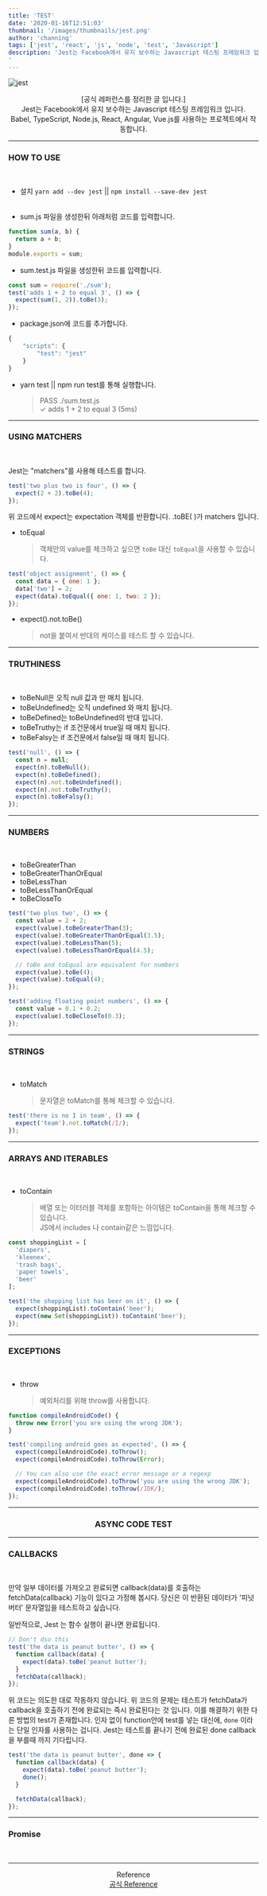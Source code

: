 ```yaml
---
title: 'TEST'
date: '2020-01-16T12:51:03'
thumbnail: '/images/thumbnails/jest.png'
author: 'channing'
tags: ['jest', 'react', 'js', 'node', 'test', 'Javascript']
description: 'Jest는 Facebook에서 유지 보수하는 Javascript 테스팅 프레임워크 입니다. Babel, TypeScript, Node.js, React, Angular, Vue.js를 사용하는 프로젝트에서 작동합니다.
'
---
```


![jest](./jest.png)<br>

<center>
[공식 레퍼런스를 정리한 글 입니다.]<br>
Jest는 Facebook에서 유지 보수하는 Javascript 테스팅 프레임워크 입니다.<br>
Babel, TypeScript, Node.js, React, Angular, Vue.js를 사용하는 프로젝트에서 작동합니다.

</center>

---

### HOW TO USE

<br>

- 설치 `yarn add --dev jest` || `npm install --save-dev jest`
  <br>
  <br>

* sum.js 파일을 생성한뒤 아래처럼 코드를 입력합니다.

```js
function sum(a, b) {
  return a + b;
}
module.exports = sum;
```

- sum.test.js 파일을 생성한뒤 코드를 입력합니다.

```js
const sum = require('./sum');
test('adds 1 + 2 to equal 3', () => {
  expect(sum(1, 2)).toBe(3);
});
```

- package.json에 코드를 추가합니다.

```js
{
    "scripts": {
        "test": "jest"
    }
}
```

- yarn test || npm run test를 통해 실행합니다.
  > PASS ./sum.test.js <br>
  > ✓ adds 1 + 2 to equal 3 (5ms)

---

### USING MATCHERS

<br>

Jest는 "matchers"를 사용해 테스트를 합니다.

```js
test('two plus two is four', () => {
  expect(2 + 2).toBe(4);
});
```

위 코드에서 expect는 expectation 객체를 반환합니다. .toBE( )가 matchers 입니다.

- toEqual<br>
  > 객체안의 value를 체크하고 싶으면 `toBe` 대신 `toEqual`을 사용할 수 있습니다.

```js
test('object assignment', () => {
  const data = { one: 1 };
  data['two'] = 2;
  expect(data).toEqual({ one: 1, two: 2 });
});
```

- expect().not.toBe()
  > not을 붙여서 반대의 케이스를 테스트 할 수 있습니다.

---

### TRUTHINESS

<br>

- toBeNull은 오직 null 값과 만 매치 됩니다.
- toBeUndefined는 오직 undefined 와 매치 됩니다.
- toBeDefined는 toBeUndefined의 반대 입니다.
- toBeTruthy는 if 조건문에서 true일 때 매치 됩니다.
- toBeFalsy는 if 조건문에서 false일 때 매치 됩니다.

```js
test('null', () => {
  const n = null;
  expect(n).toBeNull();
  expect(n).toBeDefined();
  expect(n).not.toBeUndefined();
  expect(n).not.toBeTruthy();
  expect(n).toBeFalsy();
});
```

---

### NUMBERS

<br>

- toBeGreaterThan
- toBeGreaterThanOrEqual
- toBeLessThan
- toBeLessThanOrEqual
- toBeCloseTo

```js
test('two plus two', () => {
  const value = 2 + 2;
  expect(value).toBeGreaterThan(3);
  expect(value).toBeGreaterThanOrEqual(3.5);
  expect(value).toBeLessThan(5);
  expect(value).toBeLessThanOrEqual(4.5);

  // toBe and toEqual are equivalent for numbers
  expect(value).toBe(4);
  expect(value).toEqual(4);
});

test('adding floating point numbers', () => {
  const value = 0.1 + 0.2;
  expect(value).toBeCloseTo(0.3);
});
```

---

### STRINGS

<br>

- toMatch
  > 문자열은 toMatch를 통해 체크할 수 있습니다.

```js
test('there is no I in team', () => {
  expect('team').not.toMatch(/I/);
});
```

---

### ARRAYS AND ITERABLES

<br>

- toContain

  > 배열 또는 이터러블 객체를 포함하는 아이템은 toContain을 통해 체크할 수 있습니다.<br> JS에서 includes 나 contain같은 느낌입니다.

```js
const shoppingList = [
  'diapers',
  'kleenex',
  'trash bags',
  'paper towels',
  'beer'
];

test('the shopping list has beer on it', () => {
  expect(shoppingList).toContain('beer');
  expect(new Set(shoppingList)).toContain('beer');
});
```

---

### EXCEPTIONS

<br>

- throw
  > 예외처리를 위해 throw를 사용합니다.

```js
function compileAndroidCode() {
  throw new Error('you are using the wrong JDK');
}

test('compiling android goes as expected', () => {
  expect(compileAndroidCode).toThrow();
  expect(compileAndroidCode).toThrow(Error);

  // You can also use the exact error message or a regexp
  expect(compileAndroidCode).toThrow('you are using the wrong JDK');
  expect(compileAndroidCode).toThrow(/JDK/);
});
```

---

<center>

### ASYNC CODE TEST

</center>

---

### CALLBACKS

<br>

만약 일부 데이터를 가져오고 완료되면 callback(data)를 호출하는 fetchData(callback) 기능이 있다고 가정해 봅시다. 당신은 이 반환된 데이터가 '피넛 버터' 문자열임을 테스트하고 싶습니다.

일반적으로, Jest 는 함수 실행이 끝나면 완료됩니다.

```js
// Don't dso this
test('the data is peanut butter', () => {
  function callback(data) {
    expect(data).toBe('peanut butter');
  }
  fetchData(callback);
});
```

위 코드는 의도한 대로 작동하지 않습니다. 위 코드의 문제는 테스트가 fetchData가 callback을 호출하기 전에 완료되는 즉시 완료된다는 것 입니다.
이를 해결하기 위한 다른 방법의 test가 존재합니다. 인자 없이 function안에 test를 넣는 대신에, `done` 이라는 단일 인자를 사용하는 겁니다. Jest는 테스트를 끝나기 전에 완료된 done callback을 부를때 까지 기다립니다.

```js
test('the data is peanut butter', done => {
  function callback(data) {
    expect(data).toBe('peanut butter');
    done();
  }

  fetchData(callback);
});
```

---

### Promise

<br>

---

<center>

Reference <br>
[공식 Reference](https://jestjs.io/docs/en/getting-started) <br>

</center>
